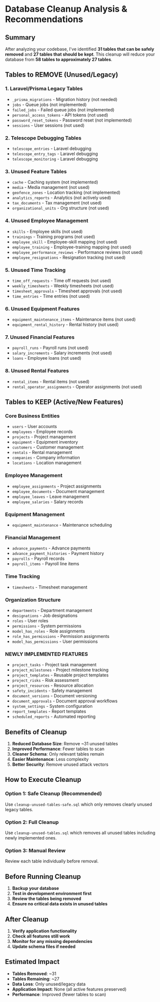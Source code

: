 # Database Cleanup Analysis & Recommendations

## Summary
After analyzing your codebase, I've identified **31 tables that can be safely removed** and **27 tables that should be kept**. This cleanup will reduce your database from **58 tables to approximately 27 tables**.

## Tables to REMOVE (Unused/Legacy)

### 1. Laravel/Prisma Legacy Tables
- `_prisma_migrations` - Migration history (not needed)
- `jobs` - Queue jobs (not implemented)
- `failed_jobs` - Failed queue jobs (not implemented)
- `personal_access_tokens` - API tokens (not used)
- `password_reset_tokens` - Password reset (not implemented)
- `sessions` - User sessions (not used)

### 2. Telescope Debugging Tables
- `telescope_entries` - Laravel debugging
- `telescope_entry_tags` - Laravel debugging
- `telescope_monitoring` - Laravel debugging

### 3. Unused Feature Tables
- `cache` - Caching system (not implemented)
- `media` - Media management (not used)
- `geofence_zones` - Location tracking (not implemented)
- `analytics_reports` - Analytics (not actively used)
- `tax_documents` - Tax management (not used)
- `organizational_units` - Org structure (not used)

### 4. Unused Employee Management
- `skills` - Employee skills (not used)
- `trainings` - Training programs (not used)
- `employee_skill` - Employee-skill mapping (not used)
- `employee_training` - Employee-training mapping (not used)
- `employee_performance_reviews` - Performance reviews (not used)
- `employee_resignations` - Resignation tracking (not used)

### 5. Unused Time Tracking
- `time_off_requests` - Time off requests (not used)
- `weekly_timesheets` - Weekly timesheets (not used)
- `timesheet_approvals` - Timesheet approvals (not used)
- `time_entries` - Time entries (not used)

### 6. Unused Equipment Features
- `equipment_maintenance_items` - Maintenance items (not used)
- `equipment_rental_history` - Rental history (not used)

### 7. Unused Financial Features
- `payroll_runs` - Payroll runs (not used)
- `salary_increments` - Salary increments (not used)
- `loans` - Employee loans (not used)

### 8. Unused Rental Features
- `rental_items` - Rental items (not used)
- `rental_operator_assignments` - Operator assignments (not used)

## Tables to KEEP (Active/New Features)

### Core Business Entities
- `users` - User accounts
- `employees` - Employee records
- `projects` - Project management
- `equipment` - Equipment inventory
- `customers` - Customer management
- `rentals` - Rental management
- `companies` - Company information
- `locations` - Location management

### Employee Management
- `employee_assignments` - Project assignments
- `employee_documents` - Document management
- `employee_leaves` - Leave management
- `employee_salaries` - Salary records

### Equipment Management
- `equipment_maintenance` - Maintenance scheduling

### Financial Management
- `advance_payments` - Advance payments
- `advance_payment_histories` - Payment history
- `payrolls` - Payroll records
- `payroll_items` - Payroll line items

### Time Tracking
- `timesheets` - Timesheet management

### Organization Structure
- `departments` - Department management
- `designations` - Job designations
- `roles` - User roles
- `permissions` - System permissions
- `model_has_roles` - Role assignments
- `role_has_permissions` - Permission assignments
- `model_has_permissions` - User permissions

### NEWLY IMPLEMENTED FEATURES
- `project_tasks` - Project task management
- `project_milestones` - Project milestone tracking
- `project_templates` - Reusable project templates
- `project_risks` - Risk assessment
- `project_resources` - Resource allocation
- `safety_incidents` - Safety management
- `document_versions` - Document versioning
- `document_approvals` - Document approval workflows
- `system_settings` - System configuration
- `report_templates` - Report templates
- `scheduled_reports` - Automated reporting

## Benefits of Cleanup

1. **Reduced Database Size**: Remove ~31 unused tables
2. **Improved Performance**: Fewer tables to scan
3. **Cleaner Schema**: Only relevant tables remain
4. **Easier Maintenance**: Less complexity
5. **Better Security**: Remove unused attack vectors

## How to Execute Cleanup

### Option 1: Safe Cleanup (Recommended)
Use `cleanup-unused-tables-safe.sql` which only removes clearly unused legacy tables.

### Option 2: Full Cleanup
Use `cleanup-unused-tables.sql` which removes all unused tables including newly implemented ones.

### Option 3: Manual Review
Review each table individually before removal.

## Before Running Cleanup

1. **Backup your database**
2. **Test in development environment first**
3. **Review the tables being removed**
4. **Ensure no critical data exists in unused tables**

## After Cleanup

1. **Verify application functionality**
2. **Check all features still work**
3. **Monitor for any missing dependencies**
4. **Update schema files if needed**

## Estimated Impact

- **Tables Removed**: ~31
- **Tables Remaining**: ~27
- **Data Loss**: Only unused/legacy data
- **Application Impact**: None (all active features preserved)
- **Performance**: Improved (fewer tables to scan)
